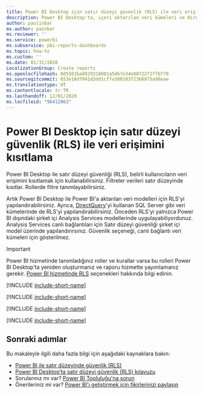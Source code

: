 ```yaml
---
title: Power BI Desktop için satır düzeyi güvenlik (RLS) ile veri erişimini kısıtlama
description: Power BI Desktop'ta, içeri aktarılan veri kümeleri ve DirectQuery için satır düzeyi güvenliği yapılandırma.
author: paulinbar
ms.author: painbar
ms.reviewer: ''
ms.service: powerbi
ms.subservice: pbi-reports-dashboards
ms.topic: how-to
ms.custom: ''
ms.date: 01/31/2020
LocalizationGroup: Create reports
ms.openlocfilehash: 0d5501ba8929318081a5db7e34e80722f2ffbf70
ms.sourcegitcommit: 653e18d7041d3dd1cf7a38010372366975a98eae
ms.translationtype: HT
ms.contentlocale: tr-TR
ms.lasthandoff: 12/01/2020
ms.locfileid: "96412863"
---
```

# <a name="restrict-data-access-with-row-level-security-rls-for-power-bi-desktop"></a>Power BI Desktop için satır düzeyi güvenlik (RLS) ile veri erişimini kısıtlama

Power BI Desktop ile satır düzeyi güvenliği (RLS), belirli kullanıcıların veri erişimini kısıtlamak için kullanabilirsiniz. Filtreler verileri satır düzeyinde kısıtlar. Rollerde filtre tanımlayabilirsiniz.

Artık Power BI Desktop ile Power BI'a aktarılan veri modelleri için RLS'yi yapılandırabilirsiniz. Ayrıca, [DirectQuery](../connect-data/desktop-use-directquery.md)'yi kullanan SQL Server gibi veri kümelerinde de RLS'yi yapılandırabilirsiniz. Önceden RLS'yi yalnızca Power BI dışındaki şirket içi Analysis Services modellerinde uygulayabiliyordunuz. Analysis Services canlı bağlantıları için Satır düzeyi güvenliği şirket içi model üzerinde yapılandırırsınız. Güvenlik seçeneği, canlı bağlantı veri kümeleri için gösterilmez.

> [!IMPORTANT]
> Power BI hizmetinde tanımladığınız roller ve kurallar varsa bu rolleri Power BI Desktop'ta yeniden oluşturmanız ve raporu hizmette yayımlamanız gerekir. [Power BI hizmetinde RLS](../admin/service-admin-rls.md) seçenekleri hakkında bilgi edinin.

[!INCLUDE [include-short-name](../includes/rls-desktop-define-roles.md)]

[!INCLUDE [include-short-name](../includes/rls-desktop-view-as-roles.md)]

[!INCLUDE [include-short-name](../includes/rls-limitations.md)]

[!INCLUDE [include-short-name](../includes/rls-faq.md)]

## <a name="next-steps"></a>Sonraki adımlar

Bu makaleyle ilgili daha fazla bilgi için aşağıdaki kaynaklara bakın:

- [Power BI ile satır düzeyinde güvenlik (RLS)](../admin/service-admin-rls.md)
- [Power BI Desktop’ta satır düzeyi güvenlik (RLS) kılavuzu](../guidance/rls-guidance.md)
- Sorularınız mı var? [Power BI Topluluğu'na sorun](https://community.powerbi.com/)
- Önerileriniz mi var? [Power BI'ı geliştirmek için fikirlerinizi paylaşın](https://ideas.powerbi.com/)
